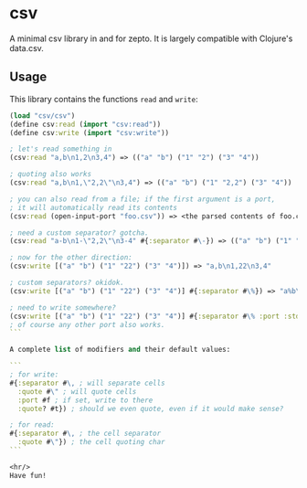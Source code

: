 # csv

A minimal csv library in and for zepto.
It is largely compatible with Clojure's data.csv.

## Usage

This library contains the functions `read` and `write`:

````clojure
(load "csv/csv")
(define csv:read (import "csv:read"))
(define csv:write (import "csv:write"))

; let's read something in
(csv:read "a,b\n1,2\n3,4") => (("a" "b") ("1" "2") ("3" "4"))

; quoting also works
(csv:read "a,b\n1,\"2,2\"\n3,4") => (("a" "b") ("1" "2,2") ("3" "4"))

; you can also read from a file; if the first argument is a port,
; it will automatically read its contents
(csv:read (open-input-port "foo.csv")) => <the parsed contents of foo.csv>

; need a custom separator? gotcha.
(csv:read "a-b\n1-\"2,2\"\n3-4" #{:separator #\-}) => (("a" "b") ("1" "2,2") ("3" "4"))

; now for the other direction:
(csv:write [("a" "b") ("1" "22") ("3" "4")]) => "a,b\n1,22\n3,4"

; custom separators? okidok.
(csv:write [("a" "b") ("1" "22") ("3" "4")] #{:separator #\%}) => "a%b\n1%22\n3%4"

; need to write somewhere?
(csv:write [("a" "b") ("1" "22") ("3" "4")] #{:separator #\% :port :stdout}) => <will write "a%b\n1%22\n3%4" to stdout>
; of course any other port also works.
```

A complete list of modifiers and their default values:

```
; for write:
#{:separator #\, ; will separate cells
  :quote #\" ; will quote cells
  :port #f ; if set, write to there
  :quote? #t}) ; should we even quote, even if it would make sense?

; for read:
#{:separator #\, ; the cell separator
  :quote #\"}) ; the cell quoting char
```

<hr/>
Have fun!
